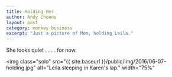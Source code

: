 ```yaml
---
title: Holding Her
author: Andy Choens
layout: post
category: monkey business
excerpt: "Just a picture of Mom, holding Leila."
---
```


She looks quiet . . . . for now.

<img
 class="solo"
 src="{{ site.baseurl }}/public/img/2016/06-07-holding.jpg"
 alt="Leila sleeping in Karen's lap."
 width="75%"
>

